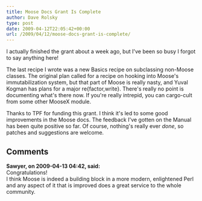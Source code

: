 ```yaml
---
title: Moose Docs Grant Is Complete
author: Dave Rolsky
type: post
date: 2009-04-12T22:05:42+00:00
url: /2009/04/12/moose-docs-grant-is-complete/
---
```


I actually finished the grant about a week ago, but I've been so busy I forgot to say anything here!

The last recipe I wrote was a new Basics recipe on subclassing non-Moose classes. The original plan
called for a recipe on hooking into Moose's immutabilization system, but that part of Moose is
really nasty, and Yuval Kogman has plans for a major re{factor,write}. There's really no point is
documenting what's there now. If you're really intrepid, you can cargo-cult from some other MooseX
module.

Thanks to TPF for funding this grant. I think it's led to some good improvements in the Moose docs.
The feedback I've gotten on the Manual has been quite positive so far. Of course, nothing's really
ever _done_, so patches and suggestions are welcome.

## Comments

**Sawyer, on 2009-04-13 04:42, said:**  
Congratulations!  
I think Moose is indeed a building block in a more modern, enlightened Perl and any aspect of it
that is improved does a great service to the whole community.
